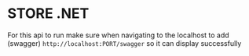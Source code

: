 # STORE .NET

For this api to run make sure when navigating to the localhost to add (swagger) `http://localhost:PORT/swagger`  so it can display successfully
